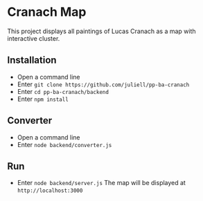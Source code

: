 # Cranach Map

This project displays all paintings of Lucas Cranach as a map with interactive cluster.

## Installation

* Open a command line
* Enter `git clone https://github.com/juliell/pp-ba-cranach`
* Enter `cd pp-ba-cranach/backend`
* Enter `npm install`

## Converter
* Open a command line
* Enter `node backend/converter.js`

## Run
* Enter `node backend/server.js`
The map will be displayed at `http://localhost:3000`

